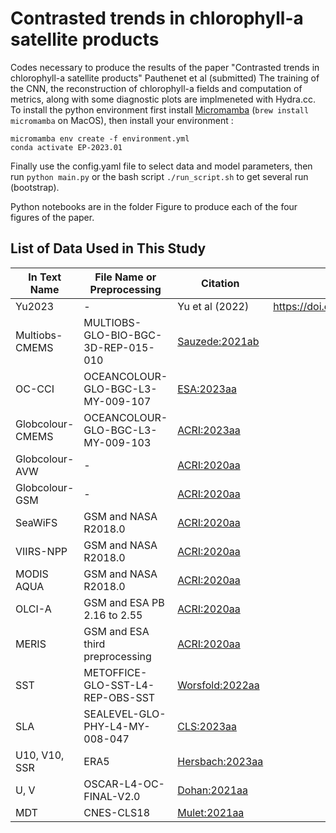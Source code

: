 # Contrasted trends in chlorophyll-a satellite products
Codes necessary to produce the results of the paper "Contrasted trends in chlorophyll-a satellite products" Pauthenet et al (submitted)
The training of the CNN, the reconstruction of chlorophyll-a fields and computation of metrics, along with some diagnostic plots are implmeneted with Hydra.cc.
To install the python environment first install [Micromamba](https://mamba.readthedocs.io/en/latest/micromamba-installation.html) (```brew install micromamba``` on MacOS), then install your environment :
```
micromamba env create -f environment.yml 
conda activate EP-2023.01
```
Finally use the config.yaml file to select data and model parameters, then run ```python main.py``` or the bash script ```./run_script.sh``` to get several run (bootstrap).  

Python notebooks are in the folder Figure to produce each of the four figures of the paper. 

## List of Data Used in This Study

| In Text Name      | File Name or Preprocessing        | Citation                | Link               |
| ----------------- | -------------------------------- | ----------------------- | ----------------------- |
| Yu2023            | -                                | Yu et al (2022)          |  https://doi.org/10.5281/zenodo.7092220 |
| Multiobs-CMEMS    | MULTIOBS-GLO-BIO-BGC-3D-REP-015-010 | [Sauzede:2021ab](#)      |
| OC-CCI            | OCEANCOLOUR-GLO-BGC-L3-MY-009-107  | [ESA:2023aa](#)          |
| Globcolour-CMEMS  | OCEANCOLOUR-GLO-BGC-L3-MY-009-103  | [ACRI:2023aa](#)         |
| Globcolour-AVW    | -                                | [ACRI:2020aa](#)         |
| Globcolour-GSM    | -                                | [ACRI:2020aa](#)         |
| SeaWiFS           | GSM and NASA R2018.0             | [ACRI:2020aa](#)         |
| VIIRS-NPP         | GSM and NASA R2018.0             | [ACRI:2020aa](#)         |
| MODIS AQUA        | GSM and NASA R2018.0             | [ACRI:2020aa](#)         |
| OLCI-A            | GSM and ESA PB 2.16 to 2.55      | [ACRI:2020aa](#)         |
| MERIS             | GSM and ESA third preprocessing  | [ACRI:2020aa](#)         |
| SST               | METOFFICE-GLO-SST-L4-REP-OBS-SST | [Worsfold:2022aa](#)    |
| SLA               | SEALEVEL-GLO-PHY-L4-MY-008-047   | [CLS:2023aa](#)         |
| U10, V10, SSR     | ERA5                             | [Hersbach:2023aa](#)     |
| U, V              | OSCAR-L4-OC-FINAL-V2.0           | [Dohan:2021aa](#)       |
| MDT               | CNES-CLS18                        | [Mulet:2021aa](#)       |

